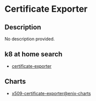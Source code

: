 # Certificate Exporter

## Description

No description provided.

## k8 at home search

- [certificate-exporter](https://nanne.dev/k8s-at-home-search/#/certificate-exporter)

## Charts

- [x509-certificate-exporter@enix-charts](https://charts.enix.io/)
